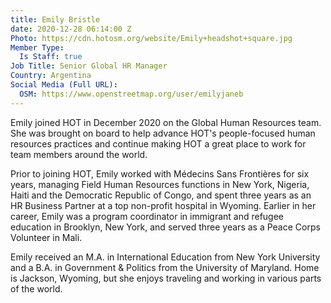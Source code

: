 ```yaml
---
title: Emily Bristle
date: 2020-12-28 06:14:00 Z
Photo: https://cdn.hotosm.org/website/Emily+headshot+square.jpg
Member Type:
  Is Staff: true
Job Title: Senior Global HR Manager
Country: Argentina
Social Media (Full URL):
  OSM: https://www.openstreetmap.org/user/emilyjaneb
---
```


Emily joined HOT in December 2020 on the Global Human Resources team. She was brought on board to help advance HOT's people-focused human resources practices and continue making HOT a great place to work for team members around the world.

Prior to joining HOT, Emily worked with Médecins Sans Frontières for six years, managing Field Human Resources functions in New York, Nigeria, Haiti and the Democratic Republic of Congo, and spent three years as an HR Business Partner at a top non-profit hospital in Wyoming. Earlier in her career, Emily was a program coordinator in immigrant and refugee education in Brooklyn, New York, and served three years as a Peace Corps Volunteer in Mali.

Emily received an M.A. in International Education from New York University and a B.A. in Government & Politics from the University of Maryland. Home is Jackson, Wyoming, but she enjoys traveling and working in various parts of the world.
